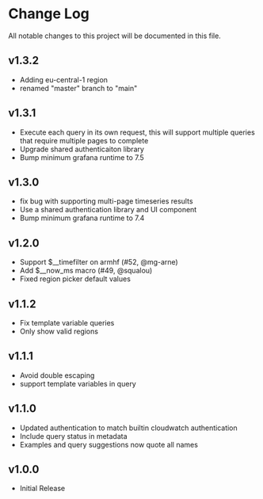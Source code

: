 # Change Log

All notable changes to this project will be documented in this file.

## v1.3.2
- Adding eu-central-1 region
- renamed "master" branch to "main"

## v1.3.1
- Execute each query in its own request, this will support multiple queries that 
  require multiple pages to complete
- Upgrade shared authenticaiton library
- Bump minimum grafana runtime to 7.5

## v1.3.0
- fix bug with supporting multi-page timeseries results
- Use a shared authentication library and UI component
- Bump minimum grafana runtime to 7.4

## v1.2.0
- Support $__timefilter on armhf (#52, @mg-arne)
- Add $__now_ms macro (#49, @squalou)
- Fixed region picker default values

## v1.1.2
- Fix template variable queries
- Only show valid regions

## v1.1.1
- Avoid double escaping
- support template variables in query

## v1.1.0

- Updated authentication to match builtin cloudwatch authentication
- Include query status in metadata
- Examples and query suggestions now quote all names

## v1.0.0

- Initial Release
